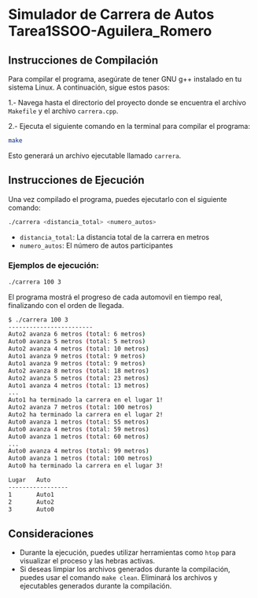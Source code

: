 # Simulador de Carrera de Autos Tarea1SSOO-Aguilera_Romero 

## Instrucciones de Compilación

Para compilar el programa, asegúrate de tener GNU g++ instalado en tu sistema Linux. A continuación, sigue estos pasos:

1.- Navega hasta el directorio del proyecto donde se encuentra el archivo ```Makefile``` y el archivo ```carrera.cpp```.

2.- Ejecuta el siguiente comando en la terminal para compilar el programa:

```sh
make
```
Esto generará un archivo ejecutable llamado ```carrera```.

## Instrucciones de Ejecución
Una vez compilado el programa, puedes ejecutarlo con el siguiente comando:
```sh
./carrera <distancia_total> <numero_autos>
```
- ```distancia_total```: La distancia total de la carrera en metros
- ```numero_autos```: El número de autos participantes

### Ejemplos de ejecución:
```sh
./carrera 100 3
```
El programa mostrá el progreso de cada automovil en tiempo real, finalizando con el orden de llegada.
```sh
$ ./carrera 100 3
------------------------
Auto2 avanza 6 metros (total: 6 metros)
Auto0 avanza 5 metros (total: 5 metros)
Auto2 avanza 4 metros (total: 10 metros)
Auto1 avanza 9 metros (total: 9 metros)
Auto1 avanza 9 metros (total: 9 metros)
Auto2 avanza 8 metros (total: 18 metros)
Auto2 avanza 5 metros (total: 23 metros)
Auto1 avanza 4 metros (total: 13 metros)
...
Auto1 ha terminado la carrera en el lugar 1!
Auto2 avanza 7 metros (total: 100 metros)
Auto2 ha terminado la carrera en el lugar 2!
Auto0 avanza 1 metros (total: 55 metros)
Auto0 avanza 4 metros (total: 59 metros)
Auto0 avanza 1 metros (total: 60 metros)
...
Auto0 avanza 4 metros (total: 99 metros)
Auto0 avanza 1 metros (total: 100 metros)
Auto0 ha terminado la carrera en el lugar 3!

Lugar   Auto
-----------------
1       Auto1
2       Auto2
3       Auto0
```
## Consideraciones
- Durante la ejecución, puedes utilizar herramientas como ```htop``` para visualizar el proceso y las hebras activas.
- Si deseas limpiar los archivos generados durante la compilación, puedes usar el comando ```make clean```. Eliminará los archivos y ejecutables generados durante la compilación.
